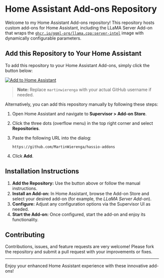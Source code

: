 # Home Assistant Add-ons Repository

Welcome to my Home Assistant Add-ons repository! This repository hosts custom add-ons for Home Assistant, including the LLaMA Server Add-on that wraps the [`ghcr.io/ggml-org/llama.cpp:server-intel`](https://github.com/ggml-org/llama.cpp/blob/master/docs/docker.md) image with dynamically configurable parameters.

## Add this Repository to Your Home Assistant

To add this repository to your Home Assistant Add-ons, simply click the button below:

[![Add to Home Assistant](https://img.shields.io/badge/Add%20to%20Home%20Assistant-Repository-green.svg?style=for-the-badge)](https://my.home-assistant.io/redirect/repository/?repository=https://github.com/MartinWierenga/hassio-addons)

> **Note:** Replace `martinwierenga` with your actual GitHub username if needed.

Alternatively, you can add this repository manually by following these steps:

1. Open Home Assistant and navigate to **Supervisor > Add-on Store**.
2. Click the three dots (overflow menu) in the top right corner and select **Repositories**.
3. Paste the following URL into the dialog:

    ```
    https://github.com/MartinWierenga/hassio-addons
    ```

4. Click **Add**.

## Installation Instructions

1. **Add the Repository:** Use the button above or follow the manual instructions.
2. **Install an Add-on:** In Home Assistant, browse the Add-on Store and select your desired add-on (for example, the *LLaMA Server Add-on*).
3. **Configure:** Adjust any configuration options via the Supervisor UI as needed.
4. **Start the Add-on:** Once configured, start the add-on and enjoy its functionality.

## Contributing

Contributions, issues, and feature requests are very welcome! Please fork the repository and submit a pull request with your improvements or fixes.

---

Enjoy your enhanced Home Assistant experience with these innovative add-ons!
